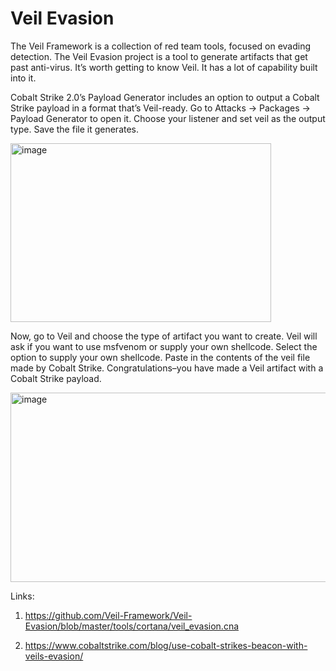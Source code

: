 # Veil Evasion

The Veil Framework is a collection of red team tools, focused on evading detection. The Veil Evasion project is a tool to generate artifacts that get past anti-virus. It’s worth getting to know Veil. It has a lot of capability built into it.

Cobalt Strike 2.0’s Payload Generator includes an option to output a Cobalt Strike payload in a format that’s Veil-ready. Go to Attacks -> Packages -> Payload Generator to open it. Choose your listener and set veil as the output type. Save the file it generates.

<img width="417" height="286" alt="image" src="https://github.com/user-attachments/assets/1fc0beb8-685f-4738-83dd-dfccdfd74a6f" />

Now, go to Veil and choose the type of artifact you want to create. Veil will ask if you want to use msfvenom or supply your own shellcode. Select the option to supply your own shellcode. Paste in the contents of the veil file made by Cobalt Strike. Congratulations–you have made a Veil artifact with a Cobalt Strike payload.

<img width="811" height="303" alt="image" src="https://github.com/user-attachments/assets/da2c7c22-afe1-463b-91cd-06c72fdd0f09" />

Links:

1) https://github.com/Veil-Framework/Veil-Evasion/blob/master/tools/cortana/veil_evasion.cna

2) https://www.cobaltstrike.com/blog/use-cobalt-strikes-beacon-with-veils-evasion/
